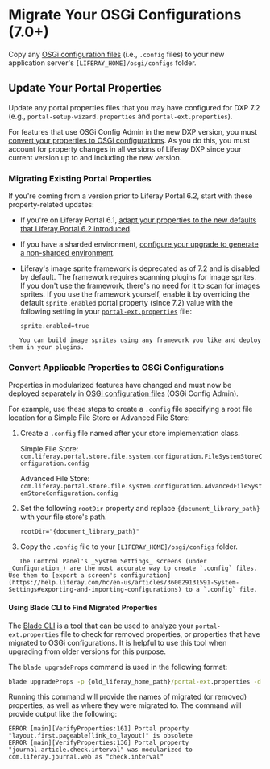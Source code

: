 # Migrate Your OSGi Configurations (7.0+)

Copy any [OSGi configuration files](https://help.liferay.com/hc/en-us/articles/360029131651-Understanding-System-Configuration-Files) (i.e., `.config` files) to your new application server's `[LIFERAY_HOME]/osgi/configs` folder.

## Update Your Portal Properties

Update any portal properties files that you may have configured for DXP 7.2 (e.g., `portal-setup-wizard.properties` and `portal-ext.properties`).

For features that use OSGi Config Admin in the new DXP version, you must [convert your properties to OSGi configurations](#convert-applicable-properties-to-osgi-configurations). As you do this, you must account for property changes in all versions of Liferay DXP since your current version up to and including the new version.

### Migrating Existing Portal Properties

If you're coming from a version prior to Liferay Portal 6.2, start with these
property-related updates:

* If you're on Liferay Portal 6.1, [adapt your properties to the new defaults that Liferay Portal 6.2 introduced](https://help.liferay.com/hc/en-us/articles/360017903232-Upgrading-Liferay#review-the-liferay-62-properties-defaults).

* If you have a sharded environment, [configure your upgrade to generate a non-sharded environment](./upgrading-a-sharded-environment.md).

* Liferay's image sprite framework is deprecated as of 7.2 and is disabled by default. The framework requires scanning plugins for image sprites. If you don't use the framework, there's no need for it to scan for images sprites. If you use the framework yourself, enable it by overriding the default `sprite.enabled` portal property (since 7.2) value with the following setting in your [`portal-ext.properties`](../../14-reference/03-portal-properties.md) file:

    ```properties
    sprite.enabled=true
    ```

```note::
   You can build image sprites using any framework you like and deploy them in your plugins.
```

### Convert Applicable Properties to OSGi Configurations

Properties in modularized features have changed and must now be deployed separately in [OSGi configuration files](https://help.liferay.com/hc/en-us/articles/360029131591-System-Settings#exporting-and-importing-configurations) (OSGi Config Admin).

For example, use these steps to create a `.config` file specifying a root file location for a Simple File Store or Advanced File Store:

1. Create a `.config` file named after your store implementation class.

    Simple File Store:
    `com.liferay.portal.store.file.system.configuration.FileSystemStoreConfiguration.config`

    Advanced File Store:
    `com.liferay.portal.store.file.system.configuration.AdvancedFileSystemStoreConfiguration.config`

1. Set the following `rootDir` property and replace `{document_library_path}` with your file store's path.

    ```properties
    rootDir="{document_library_path}"
    ```

1. Copy the `.config` file to your `[LIFERAY_HOME]/osgi/configs` folder.

```tip::
   The Control Panel's _System Settings_ screens (under _Configuration_) are the most accurate way to create `.config` files. Use them to [export a screen's configuration](https://help.liferay.com/hc/en-us/articles/360029131591-System-Settings#exporting-and-importing-configurations) to a `.config` file.
```

#### Using Blade CLI to Find Migrated Properties

The [Blade CLI](https://help.liferay.com/hc/en-us/articles/360029147071-Blade-CLI) is a tool that can be used to analyze your `portal-ext.properties` file to check for removed properties, or properties that have migrated to OSGi configurations. It is helpful to use this tool when upgrading from older versions for this purpose.

The `blade upgradeProps` command is used in the following format:

```cmd
blade upgradeProps -p {old_liferay_home_path}/portal-ext.properties -d {new_liferay_home_path}
```

Running this command will provide the names of migrated (or removed) properties, as well as where they were migrated to. The command will provide output like the following:

```
ERROR [main][VerifyProperties:161] Portal property "layout.first.pageable[link_to_layout]" is obsolete
ERROR [main][VerifyProperties:136] Portal property "journal.article.check.interval" was modularized to com.liferay.journal.web as "check.interval"
```
